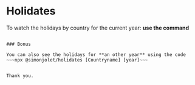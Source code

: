 # Holidates

To watch the holidays by country for the current year: 
**use the command** 
~~~npx @simonjolet/holidates [Countryname]~~~

### Bonus

You can also see the holidays for **an other year** using the code
~~~npx @simonjolet/holidates [Countryname] [year]~~~


Thank you.